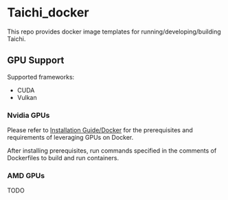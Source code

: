 # Taichi_docker
This repo provides docker image templates for running/developing/building Taichi.
## GPU Support
Supported frameworks:
* CUDA
* Vulkan
### Nvidia GPUs
Please refer to [Installation Guide/Docker](https://docs.nvidia.com/datacenter/cloud-native/container-toolkit/install-guide.html#docker) for the prerequisites and requirements of leveraging GPUs on Docker.

After installing prerequisites, run commands specified in the comments of Dockerfiles to build and run containers.
### AMD GPUs
TODO